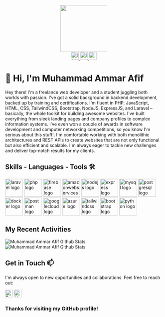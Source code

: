 <div align="center">
  <img height="150" src="https://media.licdn.com/dms/image/D5603AQEdjXClrmkFUQ/profile-displayphoto-shrink_800_800/0/1706273303604?e=1728518400&v=beta&t=LVM1hQE8d0CXL84rn1pxrgZEKm_e-HXFFWI6_fyyqOY"  />
</div>

<div align="center">
  <a href="https://www.linkedin.com/in/muhammad-ammar-afif-2b9741218/" target="_blank">
    <img src="https://img.shields.io/static/v1?message=LinkedIn&logo=linkedin&label=&color=0077B5&logoColor=white&labelColor=&style=for-the-badge" height="25" alt="linkedin logo"  />
  </a>
  <a href="https://instagram.com/amarafiif" target="_blank">
    <img src="https://img.shields.io/static/v1?message=Instagram&logo=instagram&label=&color=E4405F&logoColor=white&labelColor=&style=for-the-badge" height="25" alt="instagram logo"  />
  </a>
  <a href="mailto:amarafif230@gmail.com" target="_blank">
    <img src="https://img.shields.io/static/v1?message=Gmail&logo=gmail&label=&color=D14836&logoColor=white&labelColor=&style=for-the-badge" height="25" alt="gmail logo"  />
  </a>
</div>

# 👋 Hi, I'm Muhammad Ammar Afif
Hey there! I'm a freelance web developer and a student juggling both worlds with passion. I've got a solid background in backend development, backed up by training and certifications. I'm fluent in PHP, JavaScript, HTML, CSS, TailwindCSS, Bootstrap, NodeJS, ExpressJS, and Laravel – basically, the whole toolkit for building awesome websites. I've built everything from sleek landing pages and company profiles to complex information systems. I've even won a couple of awards in software development and computer networking competitions, so you know I'm serious about this stuff!. I'm comfortable working with both monolithic architectures and REST APIs to create websites that are not only functional but also efficient and scalable.  I'm always eager to tackle new challenges and deliver top-notch results for my clients.

## Skills - Languages - Tools 🛠️
<div align="left">
  <img src="https://skillicons.dev/icons?i=laravel" height="57" alt="laravel logo"  />
  <img src="https://skillicons.dev/icons?i=php" height="57" alt="php logo"  />
  <img src="https://skillicons.dev/icons?i=firebase" height="57" alt="firebase logo"  />
  <img src="https://skillicons.dev/icons?i=aws" height="57" alt="amazonwebservices logo"  />
  <img src="https://skillicons.dev/icons?i=nodejs" height="57" alt="nodejs logo"  />
  <img src="https://skillicons.dev/icons?i=express" height="57" alt="express logo"  />
  <img src="https://skillicons.dev/icons?i=mysql" height="57" alt="mysql logo"  />
  <img src="https://skillicons.dev/icons?i=postgres" height="57" alt="postgresql logo"  />
  <img src="https://skillicons.dev/icons?i=docker" height="57" alt="docker logo"  />
  <img src="https://skillicons.dev/icons?i=postman" height="57" alt="postman logo"  />
  <img src="https://skillicons.dev/icons?i=gcp" height="57" alt="googlecloud logo"  />
  <img src="https://skillicons.dev/icons?i=azure" height="57" alt="azure logo"  />
  <img src="https://skillicons.dev/icons?i=tailwind" height="57" alt="tailwindcss logo"  />
  <img src="https://skillicons.dev/icons?i=bootstrap" height="57" alt="bootstrap logo"  />
  <img src="https://skillicons.dev/icons?i=py" height="57" alt="python logo"  />
</div>

## My Recent Activities
![Muhammad Ammar Afif Github Stats](https://github-readme-stats.vercel.app/api?username=amarafiif&theme=vue-dark&show_icons=true&hide_border=true&count_private=true&card_width=1000px)
![Muhammad Ammar Afif Github Stats](https://streak-stats.demolab.com?user=amarafiif&theme=vue-dark&card_width=1000&hide_border=true)


## Get in Touch 📫

I'm always open to new opportunities and collaborations. Feel free to reach out:

<a href="mailto:amarafif230@gmail.com"><img src="https://cdn-icons-png.flaticon.com/128/732/732200.png" alt="Email" width="24" height="24"></a>
<a href="https://www.linkedin.com/in/muhammad-ammar-afif-2b9741218"><img src="https://cdn-icons-png.flaticon.com/128/3536/3536505.png" alt="LinkedIn" width="24" height="24"></a>


### Thanks for visiting my GitHub profile!

<!---
amarafiif/amarafiif is a ✨ special ✨ repository because its `README.md` (this file) appears on your GitHub profile.
You can click the Preview link to take a look at your changes.
--->

